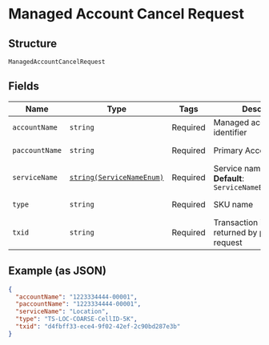 
# Managed Account Cancel Request

## Structure

`ManagedAccountCancelRequest`

## Fields

| Name | Type | Tags | Description | Getter | Setter |
|  --- | --- | --- | --- | --- | --- |
| `accountName` | `string` | Required | Managed account identifier | getAccountName(): string | setAccountName(string accountName): void |
| `paccountName` | `string` | Required | Primary Account identifier | getPaccountName(): string | setPaccountName(string paccountName): void |
| `serviceName` | [`string(ServiceNameEnum)`](../../doc/models/service-name-enum.md) | Required | Service name<br>**Default**: `ServiceNameEnum::LOCATION` | getServiceName(): string | setServiceName(string serviceName): void |
| `type` | `string` | Required | SKU name | getType(): string | setType(string type): void |
| `txid` | `string` | Required | Transaction identifier returned by provision request | getTxid(): string | setTxid(string txid): void |

## Example (as JSON)

```json
{
  "accountName": "1223334444-00001",
  "paccountName": "1223334444-00001",
  "serviceName": "Location",
  "type": "TS-LOC-COARSE-CellID-5K",
  "txid": "d4fbff33-ece4-9f02-42ef-2c90bd287e3b"
}
```


